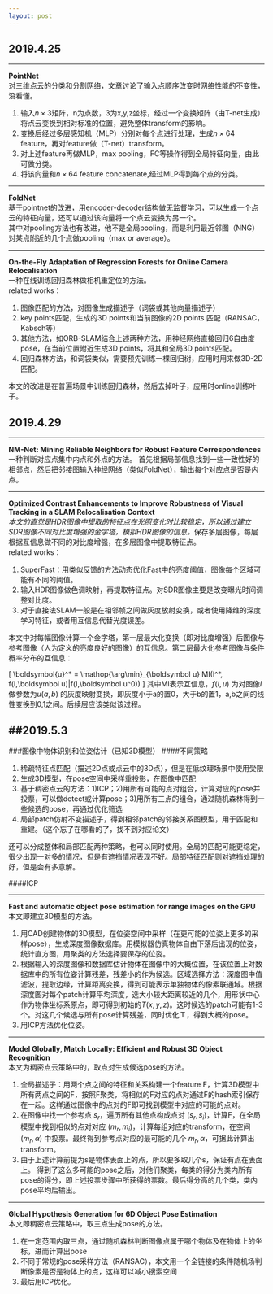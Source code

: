 ```yaml
---
layout: post
---
```

## 2019.4.25
-------
**PointNet**  
对三维点云的分类和分割网络，文章讨论了输入点顺序改变时网络性能的不变性，没看懂。<br/>
1. 输入$n\times3$矩阵，n为点数，3为x,y,z坐标，经过一个变换矩阵（由T-net生成）将点云变换到相对标准的位置，避免整体transform的影响。<br/>
2. 变换后经过多层感知机（MLP）分别对每个点进行处理，生成$n\times64$ feature，再对feature做（T-net）transform。<br/>
3. 对上述feature再做MLP，max pooling，FC等操作得到全局特征向量，由此可做分类。<br/>
4. 将该向量和$n\times64$ feature concatenate,经过MLP得到每个点的分类。<br/>
---
**FoldNet**  
基于pointnet的改进，用encoder-decoder结构做无监督学习，可以生成一个点云的特征向量，还可以通过该向量将一个点云变换为另一个。<br/>
其中对pooling方法也有改进，他不是全局pooling，而是利用最近邻图（NNG）对某点附近的几个点做pooling（max or average）。

---
**On-the-Fly Adaptation of Regression Forests for Online Camera Relocalisation**  
一种在线训练回归森林做相机重定位的方法。  
related works：  
1. 图像匹配的方法，对图像生成描述子（词袋或其他向量描述子）  
2. key points匹配，生成的3D points和当前图像的2D points 匹配（RANSAC，Kabsch等）  
3. 其他方法，如ORB-SLAM结合上述两种方法，用神经网络直接回归6自由度pose，在当前位置附近生成3D points，将其和全局3D points匹配。  
4. 回归森林方法，和词袋类似，需要预先训练一棵回归树，应用时用来做3D-2D匹配。

本文的改进是在普遍场景中训练回归森林，然后去掉叶子，应用时online训练叶子。

## 2019.4.29
---
**NM-Net: Mining Reliable Neighbors for Robust Feature Correspondences**  
 一种判断对应点集中内点和外点的方法。 首先根据局部信息找到一些一致性好的相邻点，然后把邻接图输入神经网络（类似FoldNet），输出每个对应点是否是内点。

 ---
**Optimized Contrast Enhancements to Improve Robustness of Visual Tracking in a SLAM Relocalisation Context**  
<I>本文的直觉是HDR图像中提取的特征点在光照变化时比较稳定，所以通过建立SDR图像不同对比度增强的金字塔，模拟HDR图像的信息。</I>保存多层图像，每层根据互信息做不同的对比度增强，在多层图像中提取特征点。  
related works：
1. SuperFast：用类似反馈的方法动态优化Fast中的亮度阈值，图像每个区域可能有不同的阈值。
2. 输入HDR图像做色调映射，再提取特征点。对SDR图像主要是改变曝光时间调整对比度。
3. 对于直接法SLAM一般是在相邻帧之间做灰度放射变换，或者使用降维的深度学习特征，或者用互信息代替光度误差。  

本文中对每幅图像计算一个金字塔，第一层最大化变换（即对比度增强）后图像与参考图像（人为定义的亮度良好的图像）的互信息。第二层最大化参考图像与条件概率分布的互信息：

\[
\boldsymbol{u}^* = \mathop{\arg\min}_{\boldsymbol u} MI(I^*, f(I,\boldsymbol u)|f(I,\boldsymbol u^0))
\]
其中MI表示互信息，$f(I,u)$ 为对图像$I$ 做参数为$u(a,b)$ 的灰度映射变换，即灰度小于a的置0，大于b的置1，a,b之间的线性变换到0,1之间。后续层应该类似该过程。

##2019.5.3
---
###图像中物体识别和位姿估计（已知3D模型）
####不同策略
1. 稀疏特征点匹配（描述2D点或点云中的3D点），但是在低纹理场景中使用受限
2. 生成3D模型，在pose空间中采样重投影，在图像中匹配
3. 基于稠密点云的方法：1)ICP；2)用所有可能的点对组合，计算对应的pose并投票，可以做detect或计算pose；3)用所有三点的组合，通过随机森林得到一些候选的pose，再通过优化筛选
4. 局部patch仿射不变描述子，得到相邻patch的邻接关系图模型，用于匹配和重建。（这个忘了在哪看的了，找不到对应论文）

还可以分成整体和局部匹配两种策略，也可以同时使用。全局的匹配可能更稳定，很少出现一对多的情况，但是有遮挡情况表现不好。局部特征匹配则对遮挡处理的好，但是会有多意解。

####ICP


---
**Fast and automatic object pose estimation for range images on the GPU**  
本文即建立3D模型的方法。
1. 用CAD创建物体的3D模型，在位姿空间中采样（在更可能的位姿上更多的采样pose），生成深度图像数据库。用模拟器仿真物体自由下落后出现的位姿，统计直方图，用聚类的方法选择要保存的位姿。  
2. 根据输入的深度图像和数据库估计物体在图像中的大概位置，在该位置上对数据库中的所有位姿计算残差，残差小的作为候选。区域选择方法：深度图中值滤波，提取边缘，计算距离变换，得到可能表示单独物体的像素联通域。根据深度图对每个patch计算平均深度，选大小较大距离较近的几个，用形状中心作为物体坐标系原点，即可得到初始的$T(x,y,z)$。这时候选的patch可能有1-3个。对这几个候选与所有pose计算残差，同时优化Ｔ，得到大概的pose。
3. 用ICP方法优化位姿。
---
**Model Globally, Match Locally: Efficient and Robust 3D Object Recognition**   
本文为稠密点云策略中的，取点对生成候选pose的方法。
1. 全局描述子：用两个点之间的特征和关系构建一个feature F，计算3D模型中所有两点之间的F，按照F聚类，将相似的F对应的点对通过F的hash索引保存在一起。这样通过图像中的点对的F即可找到模型中对应的可能的点对。
2. 在图像中找一个参考点 $s_r$，遍历所有其他点构成点对 $(s_r,s_i)$，计算F，在全局模型中找到相似的点对对应 $(m_r,m_i)$，计算每组对应的transform，在空间 $(m_r,\alpha)$ 中投票。最终得到参考点对应的最可能的几个 $m_r,\alpha$，可据此计算出transform。
3. 由于上述计算前提为s是物体表面上的点，所以要多取几个s，保证有点在表面上。 得到了这么多可能的pose之后，对他们聚类，每类的得分为类内所有pose的得分，即上述投票步骤中所获得的票数。最后得分高的几个类，类内pose平均后输出。

---
**Global Hypothesis Generation for 6D Object Pose Estimation**  
本文即稠密点云策略中，取三点生成pose的方法。  
1. 在一定范围内取三点，通过随机森林判断图像点属于哪个物体及在物体上的坐标，进而计算出pose
2. 不同于常规的pose采样方法（RANSAC），本文用一个全链接的条件随机场判断像素是否是物体上的点，这样可以减小搜索空间
3. 最后用ICP优化。
